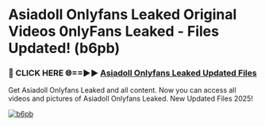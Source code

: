 # Asiadoll Onlyfans Leaked Original Videos 0nlyFans Leaked - Files Updated! (b6pb)

<h3>🔴 CLICK HERE 🌐==►► <a href="https://tinyurl.com/3hn5wdd3" rel="nofollow">Asiadoll Onlyfans Leaked Updated Files</a></h3>

Get Asiadoll Onlyfans Leaked and all content. Now you can access all videos and pictures of Asiadoll Onlyfans Leaked. New Updated Files 2025!

[![b6pb](https://i.imgur.com/4HnBqBT.gif)](https://tinyurl.com/3hn5wdd3)
